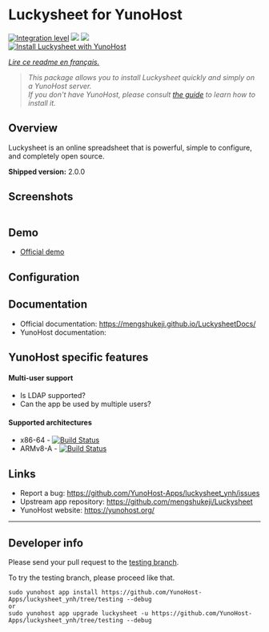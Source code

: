 # Luckysheet for YunoHost

[![Integration level](https://dash.yunohost.org/integration/hedgedoc.svg)](https://dash.yunohost.org/appci/app/hedgedoc) ![](https://ci-apps.yunohost.org/ci/badges/hedgedoc.status.svg) ![](https://ci-apps.yunohost.org/ci/badges/hedgedoc.maintain.svg)  
[![Install Luckysheet with YunoHost](https://install-app.yunohost.org/install-with-yunohost.png)](https://install-app.yunohost.org/?app=hedgedoc)

*[Lire ce readme en français.](./README_fr.md)*

> *This package allows you to install Luckysheet quickly and simply on a YunoHost server.  
If you don't have YunoHost, please consult [the guide](https://yunohost.org/#/install) to learn how to install it.*

## Overview
Luckysheet is an online spreadsheet that is powerful, simple to configure, and completely open source.

**Shipped version:** 2.0.0

## Screenshots

![]()

## Demo

* [Official demo](https://mengshukeji.github.io/LuckysheetDemo/)

## Configuration

## Documentation

 * Official documentation: https://mengshukeji.github.io/LuckysheetDocs/
 * YunoHost documentation: 

## YunoHost specific features

#### Multi-user support

* Is LDAP supported? 
* Can the app be used by multiple users? 

#### Supported architectures

* x86-64 - [![Build Status](https://ci-apps.yunohost.org/ci/logs/luckysheet%20%28Apps%29.svg)](https://ci-apps.yunohost.org/ci/apps/luckysheet/)
* ARMv8-A - [![Build Status](https://ci-apps-arm.yunohost.org/ci/logs/luckysheet%20%28Apps%29.svg)](https://ci-apps-arm.yunohost.org/ci/apps/luckysheet/)

## Links

 * Report a bug: https://github.com/YunoHost-Apps/luckysheet_ynh/issues
 * Upstream app repository: https://github.com/mengshukeji/Luckysheet
 * YunoHost website: https://yunohost.org/

---

## Developer info

Please send your pull request to the [testing branch](https://github.com/YunoHost-Apps/luckysheet_ynh/tree/testing).

To try the testing branch, please proceed like that.
```
sudo yunohost app install https://github.com/YunoHost-Apps/luckysheet_ynh/tree/testing --debug
or
sudo yunohost app upgrade luckysheet -u https://github.com/YunoHost-Apps/luckysheet_ynh/tree/testing --debug
```
